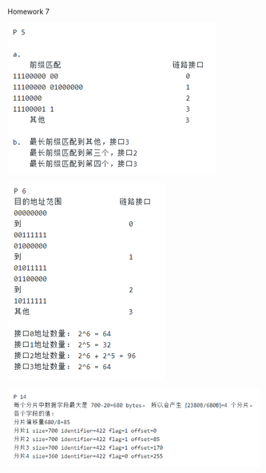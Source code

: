Homework 7

![](https://github.com/Noseason/pictures/blob/master/hw7_1.png)

![](https://github.com/Noseason/pictures/blob/master/hw7_2.png)

![](https://github.com/Noseason/pictures/blob/master/hw7_3.png)
